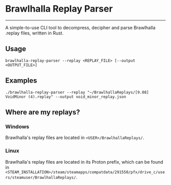 # Brawlhalla Replay Parser
***
A simple-to-use CLI tool to decompress, decipher and parse Brawlhalla .replay files, written in Rust.

## Usage
`brawlhalla-replay-parser --replay <REPLAY_FILE> [--output <OUTPUT_FILE>]`

## Examples
`./brawlhalla-replay-parser --replay "~/BrawlhallaReplays/[9.08] VoidMinor (4).replay" --output void_minor_replay.json`

## Where are my replays?

### Windows
Brawlhalla's replay files are located in `<USER>/BrawlhallaReplays/`.

### Linux
Brawlhalla's replay files are located in its Proton prefix, which can be found in `<STEAM_INSTALLATION>/steam/steamapps/compatdata/291550/pfx/drive_c/users/steamuser/BrawlhallaReplays/`.